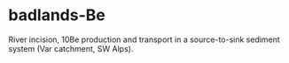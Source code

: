 # badlands-Be
River incision, 10Be production and transport in a source-to-sink sediment system (Var catchment, SW Alps).
